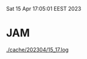 Sat 15 Apr 17:05:01 EEST 2023
# JAM
<a href='./cache/202304/15_17.log'>./cache/202304/15_17.log</a>
